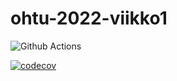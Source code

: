 # ohtu-2022-viikko1

![Github Actions](https://github.com/jani-e/ohtu-2022-viikko1/actions/workflows/gradle.yml/badge.svg)

[![codecov](https://codecov.io/gh/jani-e/ohtu-2022-viikko1/branch/main/graph/badge.svg?token=U8T9Y442U7)](https://codecov.io/gh/jani-e/ohtu-2022-viikko1)